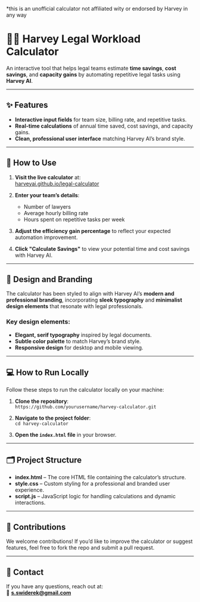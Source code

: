 *this is an unofficial calculator not affiliated wity or endorsed by Harvey in any way


# 🧑‍⚖️ Harvey Legal Workload Calculator

An interactive tool that helps legal teams estimate **time savings**, **cost savings**, and **capacity gains** by automating repetitive legal tasks using **Harvey AI**.

---

## ✨ Features

- **Interactive input fields** for team size, billing rate, and repetitive tasks.
- **Real-time calculations** of annual time saved, cost savings, and capacity gains.
- **Clean, professional user interface** matching Harvey AI’s brand style.

---

## 🚀 How to Use

1. **Visit the live calculator** at:  
   [harveyai.github.io/legal-calculator](#)

2. **Enter your team’s details**:
   - Number of lawyers
   - Average hourly billing rate
   - Hours spent on repetitive tasks per week

3. **Adjust the efficiency gain percentage** to reflect your expected automation improvement.

4. **Click "Calculate Savings"** to view your potential time and cost savings with Harvey AI.

---

## 🎨 Design and Branding

The calculator has been styled to align with Harvey AI’s **modern and professional branding**, incorporating **sleek typography** and **minimalist design elements** that resonate with legal professionals.

### Key design elements:
- **Elegant, serif typography** inspired by legal documents.
- **Subtle color palette** to match Harvey’s brand style.
- **Responsive design** for desktop and mobile viewing.

---

## 💻 How to Run Locally

Follow these steps to run the calculator locally on your machine:

1. **Clone the repository**:  
   `https://github.com/yourusername/harvey-calculator.git`

2. **Navigate to the project folder**:  
   `cd harvey-calculator`

3. **Open the `index.html` file** in your browser.

---

## 🗂 Project Structure

- **index.html** – The core HTML file containing the calculator’s structure.
- **style.css** – Custom styling for a professional and branded user experience.
- **script.js** – JavaScript logic for handling calculations and dynamic interactions.

---

## 🤝 Contributions

We welcome contributions! If you’d like to improve the calculator or suggest features, feel free to fork the repo and submit a pull request.

---

## 📧 Contact

If you have any questions, reach out at:  
📧 **s.swiderek@gmail.com**
